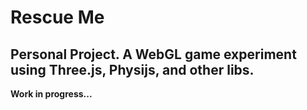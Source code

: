 Rescue Me
==============

**Personal Project. A WebGL game experiment using Three.js, Physijs, and other libs.**
--------------



**Work in progress...**

